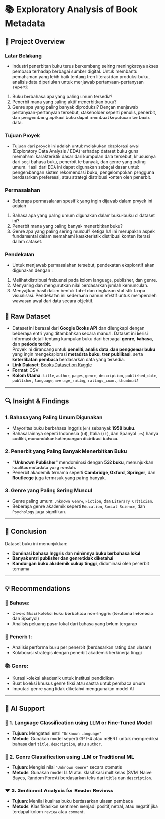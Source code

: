 # 📚 Exploratory Analysis of Book Metadata

## 📖 Project Overview

### **Latar Belakang**
- Industri penerbitan buku terus berkembang seiring meningkatnya akses pembaca terhadap berbagai sumber digital. Untuk membantu pemahaman yang lebih baik tentang tren literasi dan produksi buku, analisis data diperlukan untuk menjawab pertanyaan-pertanyaan seperti:
 1. Buku berbahasa apa yang paling umum tersedia?
 2. Penerbit mana yang paling aktif menerbitkan buku?
 3. Genre apa yang paling banyak diproduksi?
Dengan menjawab pertanyaan-pertanyaan tersebut, stakeholder seperti penulis, penerbit, dan pengembang aplikasi buku dapat membuat keputusan berbasis data.

### **Tujuan Proyek**
- Tujuan dari proyek ini adalah untuk melakukan eksplorasi awal (Exploratory Data Analysis / EDA) terhadap dataset buku guna memahami karakteristik dasar dari kumpulan data tersebut, khususnya dari segi bahasa buku, penerbit terbanyak, dan genre yang paling umum. Hasil dari EDA ini dapat digunakan sebagai dasar untuk pengembangan sistem rekomendasi buku, pengelompokan pengguna berdasarkan preferensi, atau strategi distribusi konten oleh penerbit.

### **Permasalahan**
- Beberapa permasalahan spesifik yang ingin dijawab dalam proyek ini adalah
 1. Bahasa apa yang paling umum digunakan dalam buku-buku di dataset ini?
 2. Penerbit mana yang paling banyak menerbitkan buku?
 3. Genre apa yang paling sering muncul?
Ketiga hal ini merupakan aspek fundamental dalam memahami karakteristik distribusi konten literasi dalam dataset.

### **Pendekatan**
- Untuk menjawab permasalahan tersebut, pendekatan eksploratif akan digunakan dengan :
 1. Melihat distribusi frekuensi pada kolom language, publisher, dan genre.
 2. Menyaring dan mengurutkan nilai berdasarkan jumlah kemunculan.
 3. Menyajikan hasil dalam bentuk tabel dan ringkasan statistik tanpa visualisasi.
Pendekatan ini sederhana namun efektif untuk memperoleh wawasan awal dari data secara objektif.

## 🔗 Raw Dataset
- Dataset ini berasal dari **Google Books API** dan dilengkapi dengan beberapa entri yang ditambahkan secara manual. Dataset ini berisi informasi detail tentang kumpulan buku dari berbagai **genre**, **bahasa**, dan **periode terbit**.  
Proyek ini dirancang untuk **peneliti, analis data, dan penggemar buku** yang ingin mengeksplorasi **metadata buku**, **tren publikasi**, serta **keterlibatan pembaca** berdasarkan data yang tersedia.
- **Link Dataset**: [Books Dataset on Kaggle](https://www.kaggle.com/datasets/madankhatri123h/books-dataset)
- **Format**: CSV
- **Kolom Utama**: `title`, `author`, `pages`, `genre`, `description`, `published_date`, `publisher`, `language`, `average_rating`, `ratings_count`, `thumbnail`

---

## 🔍 Insight & Findings

### 1. **Bahasa yang Paling Umum Digunakan**
- Mayoritas buku berbahasa Inggris (`en`) sebanyak **1958 buku**.
- Bahasa lainnya seperti Indonesia (`id`), Italia (`it`), dan Spanyol (`es`) hanya sedikit, menandakan ketimpangan distribusi bahasa.

### 2. **Penerbit yang Paling Banyak Menerbitkan Buku**
- **"Unknown Publisher"** mendominasi dengan **532 buku**, menunjukkan kualitas metadata yang rendah.
- Penerbit akademik ternama seperti **Cambridge**, **Oxford**, **Springer**, dan **Routledge** juga termasuk yang paling banyak.

### 3. **Genre yang Paling Sering Muncul**
- Genre paling umum: `Unknown Genre`, `Fiction`, dan `Literary Criticism`.
- Beberapa genre akademik seperti `Education`, `Social Science`, dan `Psychology` juga signifikan.

---

## 📌 Conclusion

Dataset buku ini menunjukkan:
- **Dominasi bahasa Inggris** dan **minimnya buku berbahasa lokal**
- **Banyak entri publisher dan genre tidak diketahui**
- **Kandungan buku akademik cukup tinggi**, didominasi oleh penerbit ternama

---

## 💡 Recommendations

### 🌠 Bahasa:
- Diversifikasi koleksi buku berbahasa non-Inggris (terutama Indonesia dan Spanyol)
- Analisis peluang pasar lokal dari bahasa yang belum tergarap

### 🏢 Penerbit:
- Analisis performa buku per penerbit (berdasarkan rating dan ulasan)
- Kolaborasi strategis dengan penerbit akademik berkinerja tinggi

### 📚 Genre:
- Kurasi koleksi akademik untuk institusi pendidikan
- Buat koleksi khusus genre fiksi atau sastra untuk pembaca umum
- Imputasi genre yang tidak diketahui menggunakan model AI

---

## 🤖 AI Support

### 🧠 1. Language Classification using LLM or Fine-Tuned Model
- **Tujuan**: Mengatasi entri `"Unknown Language"`
- **Metode**: Gunakan model seperti GPT-4 atau mBERT untuk memprediksi bahasa dari `title`, `description`, atau `author`.

### 🧠 2. Genre Classification using LLM or Traditional ML
- **Tujuan**: Mengisi nilai `"Unknown Genre"` secara otomatis
- **Metode**: Gunakan model LLM atau klasifikasi multikelas (SVM, Naive Bayes, Random Forest) berdasarkan teks dari `title` dan `description`.

### ❤️ 3. Sentiment Analysis for Reader Reviews
- **Tujuan**: Menilai kualitas buku berdasarkan ulasan pembaca
- **Metode**: Klasifikasikan sentimen menjadi positif, netral, atau negatif jika terdapat kolom `review` atau `comment`.

